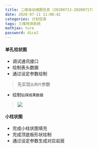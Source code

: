 ```yaml
---
title: 二维自动成图任务（20200713-20200717）
date: 2020-07-11 11:00:42
categories: 计划任务
tags: 三维地测系统
mathjax: ture
password: dice2
---
```


#### 单孔柱状图

* 调试通讯接口
* 绘制表头数据
* 通过设定参数绘制
> 先实现`比例尺`参数
* 绘制`钻探成果数据`
> ![](15937699356340.jpg)


#### 小柱状图
* 完成小柱状图填充
* 完成顶底板形状绘制
* 通过设定参数生成对应岩层